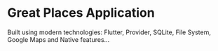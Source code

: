 # Great Places Application

Built using modern technologies: Flutter, Provider, SQLite, File System, Google Maps and Native features...
